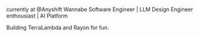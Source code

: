 
currently at @Anyshift
Wannabe Software Engineer | LLM Design Engineer enthousiast | AI Platform 

Building TerraLambda and Rayon for fun. 
